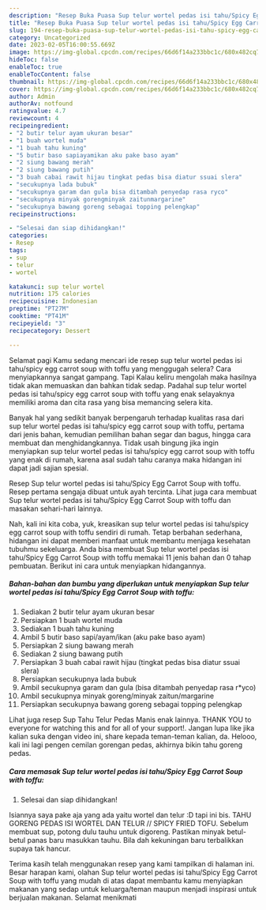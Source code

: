 ```yaml
---
description: "Resep Buka Puasa Sup telur wortel pedas isi tahu/Spicy Egg Carrot Soup with toffu yang Enak"
title: "Resep Buka Puasa Sup telur wortel pedas isi tahu/Spicy Egg Carrot Soup with toffu yang Enak"
slug: 194-resep-buka-puasa-sup-telur-wortel-pedas-isi-tahu-spicy-egg-carrot-soup-with-toffu-yang-enak
category: Uncategorized
date: 2023-02-05T16:00:55.669Z
image: https://img-global.cpcdn.com/recipes/66d6f14a233bbc1c/680x482cq70/sup-telur-wortel-pedas-isi-tahuspicy-egg-carrot-soup-with-toffu-foto-resep-utama.jpg
hideToc: false
enableToc: true
enableTocContent: false
thumbnail: https://img-global.cpcdn.com/recipes/66d6f14a233bbc1c/680x482cq70/sup-telur-wortel-pedas-isi-tahuspicy-egg-carrot-soup-with-toffu-foto-resep-utama.jpg
cover: https://img-global.cpcdn.com/recipes/66d6f14a233bbc1c/680x482cq70/sup-telur-wortel-pedas-isi-tahuspicy-egg-carrot-soup-with-toffu-foto-resep-utama.jpg
author: Admin
authorAv: notfound
ratingvalue: 4.7
reviewcount: 4
recipeingredient:
- "2 butir telur ayam ukuran besar"
- "1 buah wortel muda"
- "1 buah tahu kuning"
- "5 butir baso sapiayamikan aku pake baso ayam"
- "2 siung bawang merah"
- "2 siung bawang putih"
- "3 buah cabai rawit hijau tingkat pedas bisa diatur ssuai slera"
- "secukupnya lada bubuk"
- "secukupnya garam dan gula bisa ditambah penyedap rasa ryco"
- "secukupnya minyak gorengminyak zaitunmargarine"
- "secukupnya bawang goreng sebagai topping pelengkap"
recipeinstructions:

- "Selesai dan siap dihidangkan!"
categories:
- Resep
tags:
- sup
- telur
- wortel

katakunci: sup telur wortel 
nutrition: 175 calories
recipecuisine: Indonesian
preptime: "PT27M"
cooktime: "PT41M"
recipeyield: "3"
recipecategory: Dessert

---
```



Selamat pagi Kamu sedang mencari ide resep sup telur wortel pedas isi tahu/spicy egg carrot soup with toffu yang menggugah selera? Cara menyiapkannya sangat gampang. Tapi Kalau keliru mengolah maka hasilnya tidak akan memuaskan dan bahkan tidak sedap. Padahal sup telur wortel pedas isi tahu/spicy egg carrot soup with toffu yang enak selayaknya memiliki aroma dan cita rasa yang bisa memancing selera kita.


Banyak hal yang sedikit banyak berpengaruh terhadap kualitas rasa dari sup telur wortel pedas isi tahu/spicy egg carrot soup with toffu, pertama dari jenis bahan, kemudian pemilihan bahan segar dan bagus, hingga cara membuat dan menghidangkannya. Tidak usah bingung jika ingin menyiapkan sup telur wortel pedas isi tahu/spicy egg carrot soup with toffu yang enak di rumah, karena asal sudah tahu caranya maka hidangan ini dapat jadi sajian spesial.

Resep Sup telur wortel pedas isi tahu/Spicy Egg Carrot Soup with toffu. Resep pertama sengaja dibuat untuk ayah tercinta. Lihat juga cara membuat Sup telur wortel pedas isi tahu/Spicy Egg Carrot Soup with toffu dan masakan sehari-hari lainnya.


Nah, kali ini kita coba, yuk, kreasikan sup telur wortel pedas isi tahu/spicy egg carrot soup with toffu sendiri di rumah. Tetap berbahan sederhana, hidangan ini dapat memberi manfaat untuk membantu menjaga kesehatan tubuhmu sekeluarga. Anda bisa membuat Sup telur wortel pedas isi tahu/Spicy Egg Carrot Soup with toffu memakai 11 jenis bahan dan 0 tahap pembuatan. Berikut ini cara untuk menyiapkan hidangannya.

<!--inarticleads1-->

##### Bahan-bahan dan bumbu yang diperlukan untuk menyiapkan Sup telur wortel pedas isi tahu/Spicy Egg Carrot Soup with toffu:

1. Sediakan 2 butir telur ayam ukuran besar
1. Persiapkan 1 buah wortel muda
1. Sediakan 1 buah tahu kuning
1. Ambil 5 butir baso sapi/ayam/ikan (aku pake baso ayam)
1. Persiapkan 2 siung bawang merah
1. Sediakan 2 siung bawang putih
1. Persiapkan 3 buah cabai rawit hijau (tingkat pedas bisa diatur ssuai slera)
1. Persiapkan secukupnya lada bubuk
1. Ambil secukupnya garam dan gula (bisa ditambah penyedap rasa r*yco)
1. Ambil secukupnya minyak goreng/minyak zaitun/margarine
1. Persiapkan secukupnya bawang goreng sebagai topping pelengkap


Lihat juga resep Sup Tahu Telur Pedas Manis enak lainnya. THANK YOU to everyone for watching this and for all of your support!. Jangan lupa like jika kalian suka dengan video ini, share kepada teman-teman kalian, da. Helooo, kali ini lagi pengen cemilan gorengan pedas, akhirnya bikin tahu goreng pedas. 

<!--inarticleads2-->

##### Cara memasak Sup telur wortel pedas isi tahu/Spicy Egg Carrot Soup with toffu:


1. Selesai dan siap dihidangkan!

Isiannya saya pake aja yang ada yaitu wortel dan telur :D tapi ini bis. TAHU GORENG PEDAS ISI WORTEL DAN TELUR // SPICY FRIED TOFU. Sebelum membuat sup, potong dulu tauhu untuk digoreng. Pastikan minyak betul-betul panas baru masukkan tauhu. Bila dah kekuningan baru terbalikkan supaya tak hancur. 

Terima kasih telah menggunakan resep yang kami tampilkan di halaman ini. Besar harapan kami, olahan Sup telur wortel pedas isi tahu/Spicy Egg Carrot Soup with toffu yang mudah di atas dapat membantu kamu menyiapkan makanan yang sedap untuk keluarga/teman maupun menjadi inspirasi untuk berjualan makanan. Selamat menikmati
